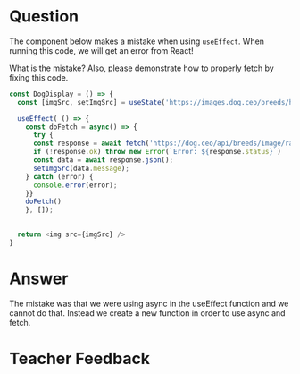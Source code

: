 # Question

The component below makes a mistake when using `useEffect`. When running this code, we will get an error from React! 

What is the mistake? Also, please demonstrate how to properly fetch by fixing this code.

```js
const DogDisplay = () => {
  const [imgSrc, setImgSrc] = useState('https://images.dog.ceo/breeds/hound-english/n02089973_612.jpg');

  useEffect( () => {
    const doFetch = async() => {
      try {
      const response = await fetch('https://dog.ceo/api/breeds/image/random');
      if (!response.ok) throw new Error(`Error: ${response.status}`)
      const data = await response.json();
      setImgSrc(data.message);
    } catch (error) {
      console.error(error);
    }}
    doFetch()
    }, []);
    

  return <img src={imgSrc} />
}
```

# Answer
The mistake was that we were using async in the useEffect function and we cannot do that. Instead we create a new function in order to use async and fetch.
# Teacher Feedback
